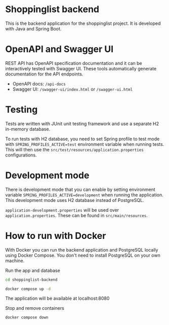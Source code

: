 # Shoppinglist backend

This is the backend application for the shoppinglist project. It is developed with Java and Spring Boot.

# OpenAPI and Swagger UI

REST API has OpenAPI specification documentation and it can be interactively tested with Swagger UI. These tools automatically generate documentation for the API endpoints.

- OpenAPI docs: `/api-docs`
- Swagger UI: `/swagger-ui/index.html` or `/swagger-ui.html`

# Testing

Tests are written with JUnit unit testing framework and use a separate H2 in-memory database.

To run tests with H2 database, you need to set Spring profile to test mode with `SPRING_PROFILES_ACTIVE=test` environment variable when running tests. This will then use the `src/test/resources/application.properties` configurations.

# Development mode

There is development mode that you can enable by setting environment variable `SPRING_PROFILES_ACTIVE=development` when running the application. This development mode uses H2 database instead of PostgreSQL.

`application-development.properties` will be used over `application.properties`. These can be found in `src/main/resources`.

# How to run with Docker

With Docker you can run the backend application and PostgreSQL locally using Docker Compose. You don't need to install PostgreSQL on your own machine.

Run the app and database
```bash
cd shoppinglist-backend
```
```bash
docker compose up -d
```

The application will be available at localhost:8080

Stop and remove containers
```bash
docker compose down
```
